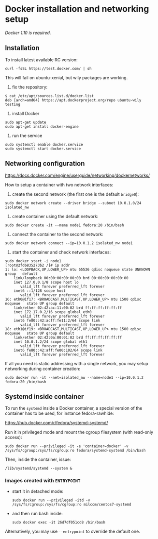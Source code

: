 # Docker installation and networking setup

*Docker 1.10 is required.*

## Installation

To install latest available RC version:

```
curl -fsSL https://test.docker.com/ | sh
```

This will fail on ubuntu-xenial, but wily packages are working.

1. fix the repository:

  ```
  $ cat /etc/apt/sources.list.d/docker.list
  deb [arch=amd64] https://apt.dockerproject.org/repo ubuntu-wily testing
  ```

1. install Docker

  ```
  sudo apt-get update
  sudo apt-get install docker-engine
  ```

1. run the service

  ```
  sudo systemctl enable docker.service
  sudo systemctl start docker.service
  ```

## Networking configuration

https://docs.docker.com/engine/userguide/networking/dockernetworks/

How to setup a container with two network interfaces:

1. create the second network (the first one is the default `bridge0`):

  ```
  sudo docker network create --driver bridge --subnet 10.0.1.0/24 isolated_nw
  ```

1. create container using the default network:

  ```
  sudo docker create -it --name node1 fedora:20 /bin/bash
  ```

1. connect the container to the second network:

  ```
  sudo docker network connect --ip=10.0.1.2 isolated_nw node1
  ```

1. start the container and check network interfaces:

  ```
  sudo docker start -i node1
  [root@2fd6835273b2 /]# ip addr
  1: lo: <LOOPBACK,UP,LOWER_UP> mtu 65536 qdisc noqueue state UNKNOWN group   default
      link/loopback 00:00:00:00:00:00 brd 00:00:00:00:00:00
      inet 127.0.0.1/8 scope host lo
         valid_lft forever preferred_lft forever
      inet6 ::1/128 scope host
         valid_lft forever preferred_lft forever
  16: eth0@if17: <BROADCAST,MULTICAST,UP,LOWER_UP> mtu 1500 qdisc noqueue   state UP group default
      link/ether 02:42:ac:11:00:02 brd ff:ff:ff:ff:ff:ff
      inet 172.17.0.2/16 scope global eth0
         valid_lft forever preferred_lft forever
      inet6 fe80::42:acff:fe11:2/64 scope link
         valid_lft forever preferred_lft forever
  18: eth1@if19: <BROADCAST,MULTICAST,UP,LOWER_UP> mtu 1500 qdisc noqueue   state UP group default
      link/ether 02:42:0a:00:01:02 brd ff:ff:ff:ff:ff:ff
      inet 10.0.1.2/24 scope global eth1
         valid_lft forever preferred_lft forever
      inet6 fe80::42:aff:fe00:102/64 scope link
         valid_lft forever preferred_lft forever
  ```

If all you need is static addressing with a single network, you may setup
networking during container creation:

```
sudo docker run -it --net=isolated_nw --name=node1 --ip=10.0.1.2 fedora:20 /bin/bash
```

## Systemd inside container

To run the `systemd` inside a Docker container, a special version of the
container has to be used, for instance fedora-rawhide:

https://hub.docker.com/r/fedora/systemd-systemd/

Run it in privileged mode and mount the cgroup filesystem (with read-only
access):

```
sudo docker run --privileged -it -e 'container=docker' -v /sys/fs/cgroup:/sys/fs/cgroup:ro fedora/systemd-systemd /bin/bash
```

Then, inside the container, issue:

```
/lib/systemd/systemd --system &
```

### Images created with `ENTRYPOINT`

* start it in detached mode:

  ```
  sudo docker run --privileged -itd -v /sys/fs/cgroup:/sys/fs/cgroup:ro milcom/centos7-systemd
  ```

* and then run bash inside:

  ```
  sudo docker exec -it 26d7df051cd8 /bin/bash
  ```

Alternatively, you may use `--entrypoint` to override the default one.
